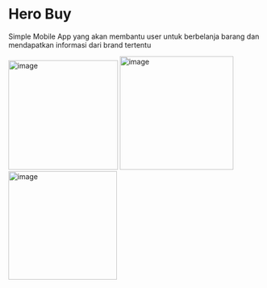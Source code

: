 # Hero Buy
Simple Mobile App yang akan membantu user untuk berbelanja barang dan mendapatkan informasi dari brand tertentu

<img width="217" alt="image" src="https://user-images.githubusercontent.com/93959261/202442591-ba2a5553-4397-4f2a-b4cc-6d71499f3702.png">
<img width="225" alt="image" src="https://user-images.githubusercontent.com/93959261/202442716-dbfd0833-2c66-4d92-ab93-6d2e288f059a.png">
<img width="215" alt="image" src="https://user-images.githubusercontent.com/93959261/202443229-385928c1-e7d0-4c99-996c-873b338be6f2.png">
